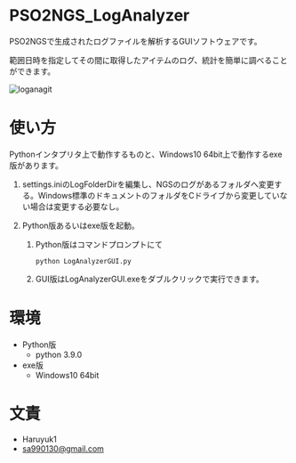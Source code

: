 # PSO2NGS_LogAnalyzer

PSO2NGSで生成されたログファイルを解析するGUIソフトウェアです。

範囲日時を指定してその間に取得したアイテムのログ、統計を簡単に調べることができます。

![loganagit](https://user-images.githubusercontent.com/45330305/127304279-4213108f-abd4-4fcc-8e9c-3b68a4fd6786.PNG)

# 使い方

Pythonインタプリタ上で動作するものと、Windows10 64bit上で動作するexe版があります。

1. settings.iniのLogFolderDirを編集し、NGSのログがあるフォルダへ変更する。Windows標準のドキュメントのフォルダをCドライブから変更していない場合は変更する必要なし。

2. Python版あるいはexe版を起動。
    1. Python版はコマンドプロンプトにて
       ```
       python LogAnalyzerGUI.py
       ```
    2. GUI版はLogAnalyzerGUI.exeをダブルクリックで実行できます。


# 環境
  * Python版
    * python 3.9.0
  * exe版
    * Windows10 64bit

# 文責
* Haruyuk1
* sa990130@gmail.com
  

